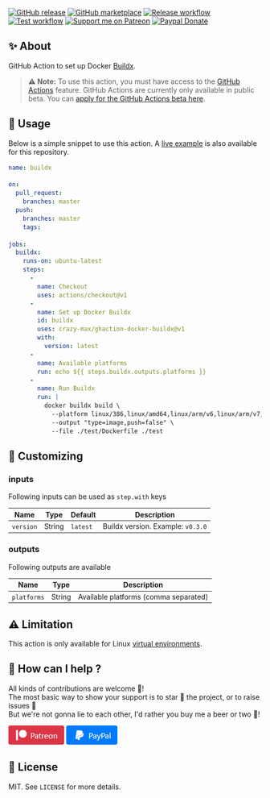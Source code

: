[![GitHub release](https://img.shields.io/github/release/crazy-max/ghaction-docker-buildx.svg?style=flat-square)](https://github.com/crazy-max/ghaction-docker-buildx/releases/latest)
[![GitHub marketplace](https://img.shields.io/badge/marketplace-docker--buildx-blue?logo=github&style=flat-square)](https://github.com/marketplace/actions/docker-buildx)
[![Release workflow](https://github.com/crazy-max/ghaction-docker-buildx/workflows/release/badge.svg)](https://github.com/crazy-max/ghaction-docker-buildx/actions)
[![Test workflow](https://github.com/crazy-max/ghaction-docker-buildx/workflows/test/badge.svg)](https://github.com/crazy-max/ghaction-docker-buildx/actions)
[![Support me on Patreon](https://img.shields.io/badge/donate-patreon-f96854.svg?logo=patreon&style=flat-square)](https://www.patreon.com/crazymax) 
[![Paypal Donate](https://img.shields.io/badge/donate-paypal-00457c.svg?logo=paypal&style=flat-square)](https://www.paypal.me/crazyws)

## ✨ About

GitHub Action to set up Docker [Buildx](https://github.com/docker/buildx).

> **:warning: Note:** To use this action, you must have access to the [GitHub Actions](https://github.com/features/actions) feature. GitHub Actions are currently only available in public beta. You can [apply for the GitHub Actions beta here](https://github.com/features/actions/signup/).

## 🚀 Usage

Below is a simple snippet to use this action. A [live example](https://github.com/crazy-max/ghaction-docker-buildx/actions) is also available for this repository.

```yaml
name: buildx

on:
  pull_request:
    branches: master
  push:
    branches: master
    tags:

jobs:
  buildx:
    runs-on: ubuntu-latest
    steps:
      -
        name: Checkout
        uses: actions/checkout@v1
      -
        name: Set up Docker Buildx
        id: buildx
        uses: crazy-max/ghaction-docker-buildx@v1
        with:
          version: latest
      -
        name: Available platforms
        run: echo ${{ steps.buildx.outputs.platforms }}
      -
        name: Run Buildx
        run: |
          docker buildx build \
            --platform linux/386,linux/amd64,linux/arm/v6,linux/arm/v7,linux/arm64,linux/ppc64le,linux/s390x \
            --output "type=image,push=false" \
            --file ./test/Dockerfile ./test
```

## 💅 Customizing

### inputs

Following inputs can be used as `step.with` keys

| Name          | Type    | Default   | Description                        |
|---------------|---------|-----------|------------------------------------|
| `version`     | String  | `latest`  | Buildx version. Example: `v0.3.0`  |

### outputs

Following outputs are available

| Name          | Type    | Description                           |
|---------------|---------|---------------------------------------|
| `platforms`   | String  | Available platforms (comma separated) |

## :warning: Limitation

This action is only available for Linux [virtual environments](https://help.github.com/en/articles/virtual-environments-for-github-actions#supported-virtual-environments-and-hardware-resources).

## 🤝 How can I help ?

All kinds of contributions are welcome :raised_hands:!<br />
The most basic way to show your support is to star :star2: the project, or to raise issues :speech_balloon:<br />
But we're not gonna lie to each other, I'd rather you buy me a beer or two :beers:!

[![Support me on Patreon](.res/patreon.png)](https://www.patreon.com/crazymax) 
[![Paypal Donate](.res/paypal.png)](https://www.paypal.me/crazyws)

## 📝 License

MIT. See `LICENSE` for more details.
